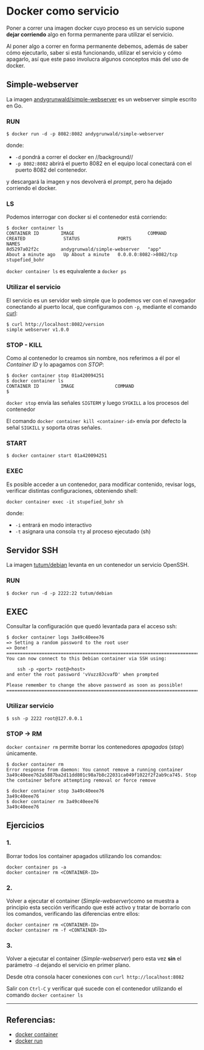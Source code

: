 # Docker como servicio

Poner a correr una imagen docker cuyo proceso es un servicio supone __dejar corriendo__ algo en forma permanente para utilizar el servicio.

Al poner algo a correr en forma permanente debemos, además de saber cómo ejecutarlo, saber si está funcionando, utilizar el servicio y cómo apagarlo, así que este paso involucra algunos conceptos más del uso de docker.

## Simple-webserver

La imagen [andygrunwald/simple-webserver](https://hub.docker.com/r/andygrunwald/simple-webserver) es un webserver simple escrito en Go.

### RUN

```
$ docker run -d -p 8082:8082 andygrunwald/simple-webserver
```

donde:

- `-d` pondrá a correr el docker en //background//
- `-p 8082:8082` abrirá el puerto 8082 en el equipo local conectará con el puerto 8082 del contenedor.

y descargará la imagen y nos devolverá el _prompt_, pero ha dejado corriendo el docker.

### LS

Podemos interrogar con docker si el contenedor está corriendo:

```
$ docker container ls
CONTAINER ID        IMAGE                           COMMAND             CREATED              STATUS              PORTS                    NAMES
8d5297a02f2c        andygrunwald/simple-webserver   "app"               About a minute ago   Up About a minute   0.0.0.0:8082->8082/tcp   stupefied_bohr
```

`docker container ls` es equivalente a `docker ps`

### Utilizar el servicio

El servicio es un servidor web simple que lo podemos ver con el navegador conectando al puerto local, que configuramos con `-p`, mediante el comando [curl](https://curl.haxx.se/):

```
$ curl http://localhost:8082/version
simple webserver v1.0.0
```

### STOP - KILL

Como al contenedor lo creamos sin nombre, nos referimos a él por el _Container ID_ y lo apagamos con *STOP*:

```
$ docker container stop 01a420094251
$ docker container ls
CONTAINER ID        IMAGE               COMMAND
$
```

`docker stop` envía las señales `SIGTERM` y luego `SYGKILL` a los procesos del contenedor

El comando `docker container kill <container-id>` envía por defecto la señal `SIGKILL` y soporta otras señales.

### START

```
$ docker container start 01a420094251
```

### EXEC

Es posible acceder a un contenedor, para modificar contenido, revisar logs, verificar distintas configuraciones, obteniendo shell:

```
docker container exec -it stupefied_bohr sh
```

donde:

- `-i` entrará en modo interactivo
- `-t` asignara una consola `tty` al proceso ejecutado (sh)

## Servidor SSH

La imagen [tutum/debian](https://hub.docker.com/r/tutum/debian) levanta en un contenedor un servicio OpenSSH.

### RUN

```
$ docker run -d -p 2222:22 tutum/debian
```

## EXEC 

Consultar la configuración que quedó levantada para el acceso ssh:

```
$ docker container logs 3a49c40eee76
=> Setting a random password to the root user
=> Done!
========================================================================
You can now connect to this Debian container via SSH using:

    ssh -p <port> root@<host>
and enter the root password 'vVuzz8JcvafD' when prompted

Please remember to change the above password as soon as possible!
========================================================================
```

### Utilizar servicio

```
$ ssh -p 2222 root@127.0.0.1
```

### STOP -> RM

`docker container rm` permite borrar los contenedores *apagados* (_stop_) únicamente.

```
$ docker container rm 
Error response from daemon: You cannot remove a running container 3a49c40eee762a5887ba2d11dd801c98a7b8c22031ca049f1022f2f2ab9ca745. Stop the container before attempting removal or force remove

$ docker container stop 3a49c40eee76
3a49c40eee76
$ docker container rm 3a49c40eee76
3a49c40eee76
```
 

## Ejercicios

### 1.

Borrar todos los container apagados utilizando los comandos:

```
docker container ps -a
docker container rm <CONTAINER-ID> 
```

### 2.

Volver a ejecutar el container (_Simple-webserver_)como se muestra a principio esta sección verificando que esté activo y tratar de borrarlo con los comandos, verificando las diferencias entre ellos:

```
docker container rm <CONTAINER-ID>
docker container rm -f <CONTAINER-ID> 
```

### 3.

Volver a ejecutar el container (_Simple-webserver_) pero esta vez **sin** el parámetro `-d` dejando el servicio en primer plano.

Desde otra consola hacer conexiones con `curl http://localhost:8082`

Salir con `Ctrl-C` y verificar qué sucede con el contenedor utilizando el comando `docker container ls`

---

## Referencias:  

- [docker container](https://docs.docker.com/v17.09/engine/reference/commandline/container/)
- [docker run](https://docs.docker.com/v17.09/engine/reference/commandline/run/)

